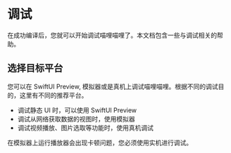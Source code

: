 # 调试
在成功编译后，您就可以开始调试喵哩喵哩了。本文档包含一些与调试相关的帮助。
## 选择目标平台
您可以在 SwiftUI Preview, 模拟器或是真机上调试喵哩喵哩。根据不同的调试目的，这里有不同的推荐平台。
- 调试静态 UI 时，可以使用 SwiftUI Preview
- 调试从网络获取数据的视图时，使用模拟器
- 调试视频播放、图片选取等功能时，使用真机调试

在模拟器上运行播放器会出现卡顿问题，您必须使用实机进行调试。
